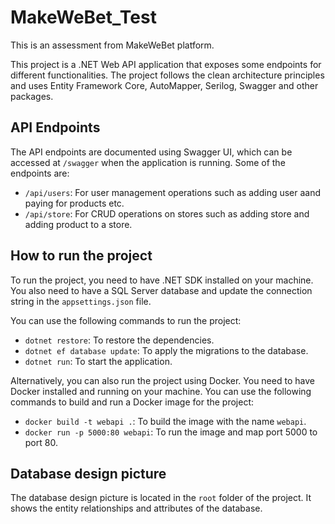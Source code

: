 ﻿# MakeWeBet_Test
This is an assessment from MakeWeBet platform. 

This project is a .NET Web API application that exposes some endpoints for different functionalities. The project follows the clean architecture principles and uses Entity Framework Core, AutoMapper, Serilog, Swagger and other packages.

## API Endpoints

The API endpoints are documented using Swagger UI, which can be accessed at `/swagger` when the application is running. Some of the endpoints are:

- `/api/users`: For user management operations such as adding user aand paying for products etc.
- `/api/store`: For CRUD operations on stores such as adding store and adding product to a store.

## How to run the project

To run the project, you need to have .NET SDK installed on your machine. You also need to have a SQL Server database and update the connection string in the `appsettings.json` file.

You can use the following commands to run the project:

- `dotnet restore`: To restore the dependencies.
- `dotnet ef database update`: To apply the migrations to the database.
- `dotnet run`: To start the application.

Alternatively, you can also run the project using Docker. You need to have Docker installed and running on your machine. You can use the following commands to build and run a Docker image for the project:

- `docker build -t webapi .`: To build the image with the name `webapi`.
- `docker run -p 5000:80 webapi`: To run the image and map port 5000 to port 80.

## Database design picture

The database design picture is located in the `root` folder of the project. It shows the entity relationships and attributes of the database.
